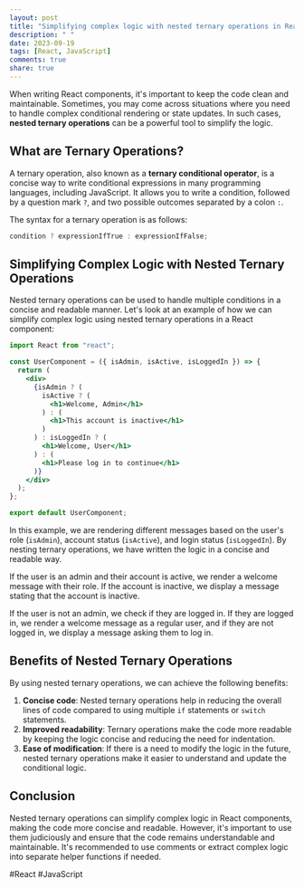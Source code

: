 ```yaml
---
layout: post
title: "Simplifying complex logic with nested ternary operations in React"
description: " "
date: 2023-09-19
tags: [React, JavaScript]
comments: true
share: true
---
```


When writing React components, it's important to keep the code clean and maintainable. Sometimes, you may come across situations where you need to handle complex conditional rendering or state updates. In such cases, **nested ternary operations** can be a powerful tool to simplify the logic.

## What are Ternary Operations?
A ternary operation, also known as a **ternary conditional operator**, is a concise way to write conditional expressions in many programming languages, including JavaScript. It allows you to write a condition, followed by a question mark `?`, and two possible outcomes separated by a colon `:`.

The syntax for a ternary operation is as follows:

```js
condition ? expressionIfTrue : expressionIfFalse;
```

## Simplifying Complex Logic with Nested Ternary Operations
Nested ternary operations can be used to handle multiple conditions in a concise and readable manner. Let's look at an example of how we can simplify complex logic using nested ternary operations in a React component:

```jsx
import React from "react";

const UserComponent = ({ isAdmin, isActive, isLoggedIn }) => {
  return (
    <div>
      {isAdmin ? (
        isActive ? (
          <h1>Welcome, Admin</h1>
        ) : (
          <h1>This account is inactive</h1>
        )
      ) : isLoggedIn ? (
        <h1>Welcome, User</h1>
      ) : (
        <h1>Please log in to continue</h1>
      )}
    </div>
  );
};

export default UserComponent;
```

In this example, we are rendering different messages based on the user's role (`isAdmin`), account status (`isActive`), and login status (`isLoggedIn`). By nesting ternary operations, we have written the logic in a concise and readable way.

If the user is an admin and their account is active, we render a welcome message with their role. If the account is inactive, we display a message stating that the account is inactive.

If the user is not an admin, we check if they are logged in. If they are logged in, we render a welcome message as a regular user, and if they are not logged in, we display a message asking them to log in.

## Benefits of Nested Ternary Operations
By using nested ternary operations, we can achieve the following benefits:

1. **Concise code**: Nested ternary operations help in reducing the overall lines of code compared to using multiple `if` statements or `switch` statements.
2. **Improved readability**: Ternary operations make the code more readable by keeping the logic concise and reducing the need for indentation.
3. **Ease of modification**: If there is a need to modify the logic in the future, nested ternary operations make it easier to understand and update the conditional logic.

## Conclusion
Nested ternary operations can simplify complex logic in React components, making the code more concise and readable. However, it's important to use them judiciously and ensure that the code remains understandable and maintainable. It's recommended to use comments or extract complex logic into separate helper functions if needed.

#React #JavaScript